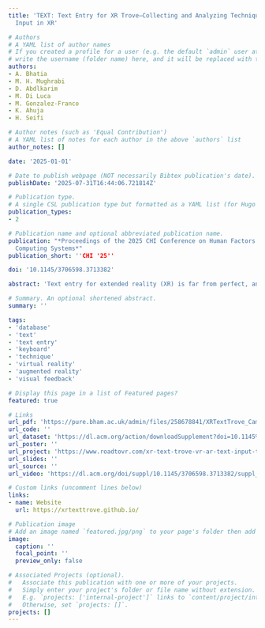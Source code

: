 ```yaml
---
title: 'TEXT: Text Entry for XR Trove—Collecting and Analyzing Techniques for Text
  Input in XR'

# Authors
# A YAML list of author names
# If you created a profile for a user (e.g. the default `admin` user at `content/authors/admin/`), 
# write the username (folder name) here, and it will be replaced with their full name and linked to their profile.
authors:
- A. Bhatia
- M. H. Mughrabi
- D. Abdlkarim
- M. Di Luca
- M. Gonzalez-Franco
- K. Ahuja
- H. Seifi

# Author notes (such as 'Equal Contribution')
# A YAML list of notes for each author in the above `authors` list
author_notes: []

date: '2025-01-01'

# Date to publish webpage (NOT necessarily Bibtex publication's date).
publishDate: '2025-07-31T16:44:06.721814Z'

# Publication type.
# A single CSL publication type but formatted as a YAML list (for Hugo requirements).
publication_types:
- 2

# Publication name and optional abbreviated publication name.
publication: "*Proceedings of the 2025 CHI Conference on Human Factors in
  Computing Systems*"
publication_short: ''CHI '25''

doi: '10.1145/3706598.3713382'

abstract: 'Text entry for extended reality (XR) is far from perfect, and a variety of text entry techniques (TETs) have been proposed to fit various contexts of use. However, comparing between TETs remains challenging due to the lack of a consolidated collection of techniques, and limited understanding of how interaction attributes of a technique (e.g., presence of visual feedback) impact user performance. To address these gaps, this paper examines the current landscape of XR TETs by creating a database of 176 different techniques. We analyze this database to highlight trends in the design of these techniques, the metrics used to evaluate them, and how various interaction attributes impact these metrics. We discuss implications for future techniques and present TEXT: Text Entry for XR Trove, an interactive online tool to navigate our database.'

# Summary. An optional shortened abstract.
summary: ''

tags: 
- 'database'
- 'text'
- 'text entry'
- 'keyboard'
- 'technique'
- 'virtual reality'
- 'augmented reality'
- 'visual feedback'

# Display this page in a list of Featured pages?
featured: true

# Links
url_pdf: 'https://pure.bham.ac.uk/admin/files/258678841/XRTextTrove_Camera_Ready.pdf'
url_code: ''
url_dataset: 'https://dl.acm.org/action/downloadSupplement?doi=10.1145%2F3706598.3713382&file=pn7274.json'
url_poster: ''
url_project: 'https://www.roadtovr.com/xr-text-trove-vr-ar-text-input-typing-technique-catalog-max-di-luca/'
url_slides: ''
url_source: ''
url_video: 'https://dl.acm.org/doi/suppl/10.1145/3706598.3713382/suppl_file/pn7274-talk-video.mp4'

# Custom links (uncomment lines below)
links:
- name: Website
  url: https://xrtexttrove.github.io/

# Publication image
# Add an image named `featured.jpg/png` to your page's folder then add a caption below.
image:
  caption: ''
  focal_point: ''
  preview_only: false

# Associated Projects (optional).
#   Associate this publication with one or more of your projects.
#   Simply enter your project's folder or file name without extension.
#   E.g. `projects: ['internal-project']` links to `content/project/internal-project/index.md`.
#   Otherwise, set `projects: []`.
projects: []
---
```



